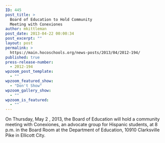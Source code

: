 ```yaml
---
ID: 445
post_title: >
  Board of Education to Hold Community
  Meeting with Conexiones
author: mkittleman
post_date: 2013-04-22 00:00:34
post_excerpt: ""
layout: post
permalink: >
  https://main.hocoschools.org/news-posts/2013/04/2012-194/
published: true
press-release-number:
  - 2012-194
wpzoom_post_template:
  - ""
wpzoom_featured_show:
  - "Don't Show"
wpzoom_gallery_show:
  - ""
wpzoom_is_featured:
  - ""
---
```

On Thursday, May 2 , 2013, the Board of Education will hold a community meeting with Conexiones, an advocate group for Hispanic students, at 8 p.m. in the Board Room at the Department of Education, 10910 Clarksville Pike in Ellicott City.